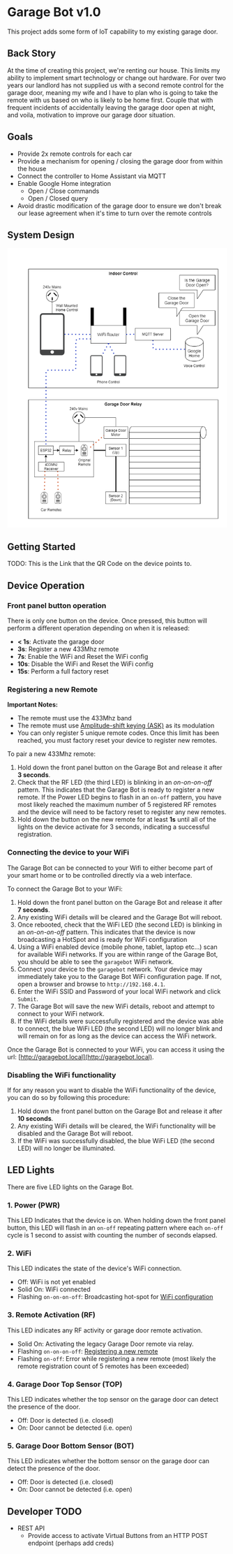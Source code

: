 # Garage Bot v1.0
This project adds some form of IoT capability to my existing garage door.

## Back Story
At the time of creating this project, we're renting our house. This limits my ability to implement smart technology or change out hardware. For over two years our landlord has not supplied us with a second remote control for the garage door, meaning my wife and I have to plan who is going to take the remote with us based on who is likely to be home first. Couple that with frequent incidents of accidentally leaving the garage door open at night, and voila, motivation to improve our garage door situation.

## Goals
- Provide 2x remote controls for each car
- Provide a mechanism for opening / closing the garage door from within the house
- Connect the controller to Home Assistant via MQTT
- Enable Google Home integration
    - Open / Close commands
    - Open / Closed query
- Avoid drastic modification of the garage door to ensure we don't break our lease agreement when it's time to turn over the remote controls

## System Design
![System Design](designs/system_overview.png)

## Getting Started
TODO: This is the Link that the QR Code on the device points to.

## Device Operation

### Front panel button operation
There is only one button on the device. Once pressed, this button will perform a different operation depending on when it is released:

- **< 1s**: Activate the garage door
- **3s**: Register a new 433Mhz remote
- **7s**: Enable the WiFi and Reset the WiFi config
- **10s**: Disable the WiFi and Reset the WiFi config
- **15s**: Perform a full factory reset

### Registering a new Remote

**Important Notes:**
- The remote must use the 433Mhz band
- The remote must use [Amplitude-shift keying (ASK)](https://en.wikipedia.org/wiki/Amplitude-shift_keying) as its modulation
- You can only register 5 unique remote codes. Once this limit has been reached, you must factory reset your device to register new remotes.

To pair a new 433Mhz remote:

1. Hold down the front panel button on the Garage Bot and release it after **3 seconds**.
2. Check that the RF LED (the third LED) is blinking in an *on-on-on-off* pattern. This indicates that the Garage Bot is ready to register a new remote. If the Power LED begins to flash in an `on-off` pattern, you have most likely reached the maximum number of 5 registered RF remotes and the device will need to be factory reset to register any new remotes.
3. Hold down the button on the new remote for at least **1s** until all of the lights on the device activate for 3 seconds, indicating a successful registration.

### Connecting the device to your WiFi
The Garage Bot can be connected to your Wifi to either become part of your smart home or to be controlled directly via a web interface.

To connect the Garage Bot to your WiFi:

1. Hold down the front panel button on the Garage Bot and release it after **7 seconds**.
2. Any existing WiFi details will be cleared and the Garage Bot will reboot.
3. Once rebooted, check that the WiFi LED (the second LED) is blinking in an *on-on-on-off* pattern. This indicates that the device is now broadcasting a HotSpot and is ready for WiFi configuration
4. Using a WiFi enabled device (mobile phone, tablet, laptop etc...) scan for available WiFi networks. If you are within range of the Garage Bot, you should be able to see the `garagebot` WiFi network.
5. Connect your device to the `garagebot` network. Your device may immediately take you to the Garage Bot WiFi configuration page. If not, open a browser and browse to `http://192.168.4.1`.
6. Enter the WiFi SSID and Password of your local WiFi network and click `Submit`.
7. The Garage Bot will save the new WiFi details, reboot and attempt to connect to your WiFi network.
8. If the WiFi details were successfully registered and the device was able to connect, the blue WiFi LED (the second LED) will no longer blink and will remain on for as long as the device can access the WiFi network.

Once the Garage Bot is connected to your WiFi, you can access it using the url: [http://garagebot.local](http://garagebot.local).


### Disabling the WiFi functionality
If for any reason you want to disable the WiFi functionality of the device, you can do so by following this procedure:

1. Hold down the front panel button on the Garage Bot and release it after **10 seconds**.
2. Any existing WiFi details will be cleared, the WiFi functionality will be disabled and the Garage Bot will reboot.
3. If the WiFi was successfully disabled, the blue WiFi LED (the second LED) will no longer be illuminated.

## LED Lights
There are five LED lights on the Garage Bot.

### 1. Power (PWR)
This LED Indicates that the device is on. When holding down the front panel button, this LED will flash in an `on-off` repeating pattern where each `on-off` cycle is 1 second to assist with counting the number of seconds elapsed.

### 2. WiFi
This LED indicates the state of the device's WiFi connection.
- Off: WiFi is not yet enabled
- Solid On: WiFi connected
- Flashing `on-on-on-off`: Broadcasting hot-spot for [WiFi configuration](#connecting-the-device-to-your-wifi)

### 3. Remote Activation (RF)
This LED indicates any RF activity or garage door remote activation.
- Solid On: Activating the legacy Garage Door remote via relay.
- Flashing `on-on-on-off`: [Registering a new remote](#registering-a-new-remote)
- Flashing `on-off`: Error while registering a new remote (most likely the remote registration count of 5 remotes has been exceeded)

### 4. Garage Door Top Sensor (TOP)
This LED indicates whether the top sensor on the garage door can detect the presence of the door.
- Off: Door is detected (i.e. closed)
- On: Door cannot be detected (i.e. open)

### 5. Garage Door Bottom Sensor (BOT)
This LED indicates whether the bottom sensor on the garage door can detect the presence of the door.
- Off: Door is detected (i.e. closed)
- On: Door cannot be detected (i.e. open)

## Developer TODO
- REST API
    - Provide access to activate Virtual Buttons from an HTTP POST endpoint (perhaps add creds)